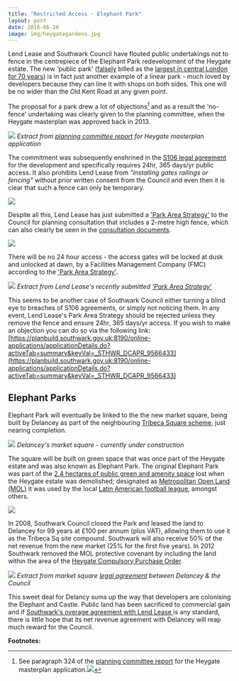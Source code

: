 ```yaml
---
title: "Restricted Access - Elephant Park"
layout: post
date: 2016-06-26
image: img/heygategardens.jpg
---
```

Lend Lease and Southwark Council have flouted public undertakings not to fence in the centrepiece of the Elephant Park redevelopment of the Heygate estate. The new 'public park' ([falsely](https://35percent.org/sustainable-development/#londons-largest-park-in-70-years) billed as the [largest in central London for 70 years](https://www.southwark.gov.uk/news/article/1718/elephant_park_comes_to_life)) is in fact just another example of a linear park - much loved by developers because they can line it with shops on both sides. This one will be no wider than the Old Kent Road at any given point. 

The proposal for a park drew a lot of objections[^1] and as a result the 'no-fence' undertaking was clearly given to the planning committee, when the Heygate masterplan was approved back in 2013.

![](https://35percent.org/img/unobstructedaccess.png)
*Extract from [planning committee report](https://35percent.org/img/heygatemasterplanor.pdf) for Heygate masterplan application*

The commitment was subsequently enshrined in the [S106 legal agreement](https://planbuild.southwark.gov.uk/documents/?GetDocument=%7b%7b%7b!tZy%2f1e%2fPr4oRaFYn2rIiLQ%3d%3d!%7d%7d%7d) for the development and specifically requires 24hr, 365 days/yr public access. It also prohibits Lend Lease from _"installing gates railings or fencing"_ without prior written consent from the Council and even then it is clear that such a fence can only be temporary. 

![](https://35percent.org/img/parkfencings106.png)

Despite all this, Lend Lease has just submitted a ['Park Area Strategy'](https://planbuild.southwark.gov.uk/documents/?GetDocument=%7b%7b%7b!ID5S0qwkBWzpQwKHeM2kyw%3d%3d!%7d%7d%7d) to the Council for planning consultation that includes a 2-metre high fence, which can also clearly be seen in the [consultation documents](https://35percent.org/img/Elephant-Park-Park-Phase-One.pdf). 

![](https://35percent.org/img/parkfence1.png)

There will be no 24 hour access - the access gates will be locked at dusk and unlocked at dawn, by a Facilities Management Company (FMC) according to the ['Park Area Strategy'](https://planbuild.southwark.gov.uk/documents/?GetDocument=%7b%7b%7b!ID5S0qwkBWzpQwKHeM2kyw%3d%3d!%7d%7d%7d). 

![](https://35percent.org/img/parkstrategygates.png)
*Extract from Lend Lease's recently submitted ['Park Area Strategy'](https://planbuild.southwark.gov.uk/documents/?GetDocument=%7b%7b%7b!ID5S0qwkBWzpQwKHeM2kyw%3d%3d!%7d%7d%7d)*

This seems to be another case of Southwark Council either turning a blind eye to breaches of S106 agreements, or simply not noticing them. In any event, Lend Lease's Park Area Strategy should be rejected unless they remove the fence and ensure 24hr, 365 days/yr access. If you wish to make an objection you can do so via the following link:
[https://planbuild.southwark.gov.uk:8190/online-applications/applicationDetails.do?activeTab=summary&keyVal=_STHWR_DCAPR_9566433](https://planbuild.southwark.gov.uk:8190/online-applications/applicationDetails.do?activeTab=summary&keyVal=_STHWR_DCAPR_9566433)

## Elephant  Parks
Elephant Park will eventually be linked to the the new market square, being built by Delancey as part of the neighbouring [Tribeca Square scheme](https://35percent.org/tribeca-square/), just nearing completion.

![](https://35percent.org/img/castlesquare.JPG)
*Delancey's market square - currently under construction*

The square will be built on green space that was once part of the Heygate estate and was also known as Elephant Park.  The original Elephant Park was part of the [2.4 hectares of public green and amenity space](https://35percent.org/sustainable-development/) lost when the Heygate estate was demolished; designated as [Metropolitan Open Land (MOL)](https://en.wikipedia.org/wiki/Metropolitan_Open_Land) it was used by the local [Latin American football league](https://elephantamenity.wordpress.com/2011/02/28/no-more-football-on-the-elephant-park/), amongst others.

![](https://southwarknotes.files.wordpress.com/2012/07/elephant-rd.jpg)

In 2008, Southwark Council closed the Park and leased the land to Delancey for 99 years at £100 per annum (plus VAT), allowing them to use it as the Tribeca Sq site compound.  Southwark will also receive 50% of the net revenue from the new market (25% for the first five years).  In 2012 Southwark  removed the MOL protective covenant  by including the land within the area of the [Heygate Compulsory Purchase Order](https://www.southwark.gov.uk/downloads/download/3287/heygate_compulsory_purchase-core_documents_and_proofs_of_evidence_list).

![](https://35percent.org/img/castlesquarerent.png)
*Extract from market square [legal agreement](https://35percent.org/img/DelanceyEadon_MarketSquare_Agreement.pdf) between Delancey & the Council*

This sweet deal for Delancy sums up the way that developers are colonising the Elephant and Castle.  Public land has been sacrificed to commercial gain and if [Southwark's overage agreement with Lend Lease ](https://35percent.org/2016-05-11-no-profit-share-the-true-value-of-the-heygate-regeneration/) is any standard, there is little hope that its net revenue agreement with Delancey will reap much reward for the Council.


__Footnotes:__ 

[^1]: See paragraph 324 of the [planning committee report](https://35percent.org/img/heygatemasterplanor.pdf) for the Heygate masterplan application.![](https://35percent.org/img/parkobjections.png)

